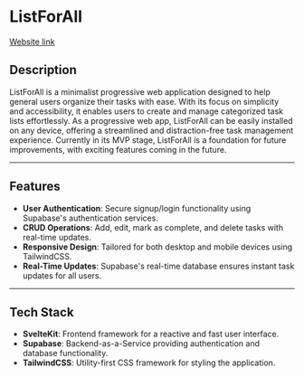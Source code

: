 # ListForAll

[Website link](https://listforall.netlify.app/)


## Description

ListForAll is a minimalist progressive web application designed to help general users organize their tasks with ease. With its focus on simplicity and accessibility, it enables users to create and manage categorized task lists effortlessly. As a progressive web app, ListForAll can be easily installed on any device, offering a streamlined and distraction-free task management experience. Currently in its MVP stage, ListForAll is a foundation for future improvements, with exciting features coming in the future.

---

## Features

- **User Authentication**: Secure signup/login functionality using Supabase's authentication services.
- **CRUD Operations**: Add, edit, mark as complete, and delete tasks with real-time updates.
- **Responsive Design**: Tailored for both desktop and mobile devices using TailwindCSS.
- **Real-Time Updates**: Supabase's real-time database ensures instant task updates for all users.

---

## Tech Stack

- **SvelteKit**: Frontend framework for a reactive and fast user interface.
- **Supabase**: Backend-as-a-Service providing authentication and database functionality.
- **TailwindCSS**: Utility-first CSS framework for styling the application.

